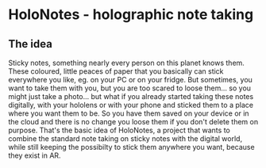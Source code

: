 # HoloNotes - holographic note taking

## The idea
Sticky notes, something nearly every person on this planet knows them. These coloured, little peaces of paper that you basically can stick everywhere you like, eg. on your PC or on your fridge. But sometimes, you want to take them with you, but you are too scared to loose them... so you might just take a photo... but what if you already started taking these notes digitally, with your hololens or with your phone and sticked them to a place where you want them to be. So you have them saved on your device or in the cloud and there is no change you loose them if you don't delete them on purpose. That's the basic idea of HoloNotes, a project that wants to combine the standard note taking on sticky notes with the digital world, while still keeping the possibilty to stick them anywhere you want, because they exist in AR.